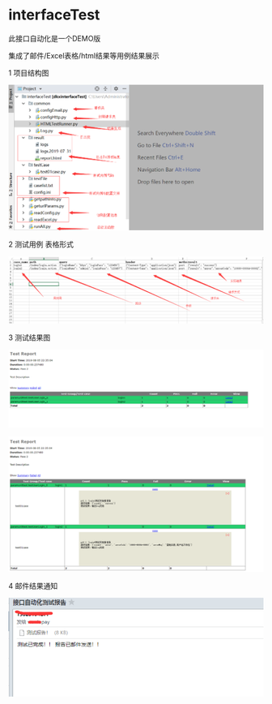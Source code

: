 # interfaceTest
 
 此接口自动化是一个DEMO版
 
 集成了邮件/Excel表格/html结果等用例结果展示
 
 1 项目结构图
 
 ![0](https://github.com/hanwenlu2016/interfaceTest/blob/master/githubimgs/0.png)
 
2 测试用例 表格形式
 
 ![2](https://github.com/hanwenlu2016/interfaceTest/blob/master/githubimgs/11.png)
 
 3 测试结果图
 
 ![1](https://github.com/hanwenlu2016/interfaceTest/blob/master/githubimgs/1.png)
 
 ![1](https://github.com/hanwenlu2016/interfaceTest/blob/master/githubimgs/2.png)
 

 
  4 邮件结果通知
  
  ![1](https://github.com/hanwenlu2016/interfaceTest/blob/master/githubimgs/4.png)
  
 
